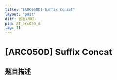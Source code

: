 ```yaml
---
title: "[ARC050D] Suffix Concat"
layout: "post"
diff: 省选/NOI-
pid: AT_arc050_d
tag: []
---
```


# [ARC050D] Suffix Concat

## 题目描述

[problemUrl]: https://atcoder.jp/contests/arc050/tasks/arc050_d



